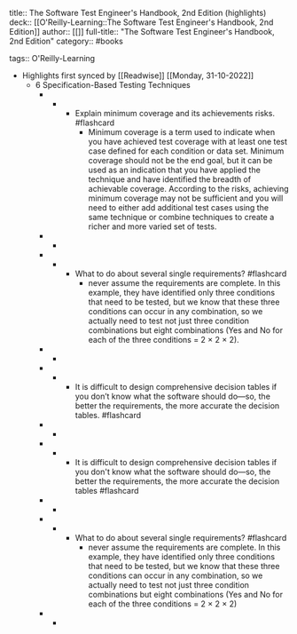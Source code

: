 title:: The Software Test Engineer's Handbook, 2nd Edition (highlights)
deck:: [[O'Reilly-Learning::The Software Test Engineer's Handbook, 2nd Edition]]
author:: [[]]
full-title:: "The Software Test Engineer's Handbook, 2nd Edition"
category:: #books

tags:: O'Reilly-Learning

- Highlights first synced by [[Readwise]] [[Monday, 31-10-2022]]
	- 6 Specification-Based Testing Techniques
		- -
			- Explain minimum coverage and its achievements risks. #flashcard
				- Minimum coverage is a term used to indicate when you have achieved test coverage with at least one test case defined for each condition or data set. Minimum coverage should not be the end goal, but it can be used as an indication that you have applied the technique and have identified the breadth of achievable coverage. According to the risks, achieving minimum coverage may not be sufficient and you will need to either add additional test cases using the same technique or combine techniques to create a richer and more varied set of tests.
		- -
		- -
			- What to do about several single requirements? #flashcard
				- never assume the requirements are complete. In this example, they have identified only three conditions that need to be tested, but we know that these three conditions can occur in any combination, so we actually need to test not just three condition combinations but eight combinations (Yes and No for each of the three conditions = 2 × 2 × 2).
		- -
		- -
			- It is difficult to design comprehensive decision tables if you don’t know what the software should do—so, the better the requirements, the more accurate the decision tables. #flashcard
		- -
		- -
			- It is difficult to design comprehensive decision tables if you don't know what the software should do—so, the better the requirements, the more accurate the decision tables #flashcard
		- -
		- -
			- What to do about several single requirements? #flashcard
				- never assume the requirements are complete. In this example, they have identified only three conditions that need to be tested, but we know that these three conditions can occur in any combination, so we actually need to test not just three condition combinations but eight combinations (Yes and No for each of the three conditions = 2 × 2 × 2)
		- -